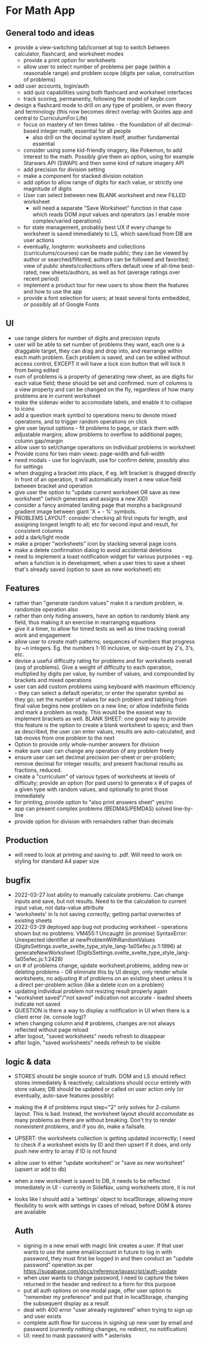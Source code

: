 # For Math App

## General todo and ideas
* provide a view-switching tab/iconset at top to switch between calculator, flashcard, and worksheet modes
  * provide a print option for worksheets
  * allow user to select number of problems per page (within a reasonable range) and problem scope (digits per value, construction of problems)
* add user accounts, login/auth
  * add quiz capabilities using both flashcard and worksheet interfaces
  * track scoring, permanently, following the model of keybr.com
* design a flashcard mode to drill on any type of problem, or even theory and terminology (this now becomes direct overlap with Quotes app and central to CurriculumFor.Life)
  * focus on mastery of ten times tables - the foundation of all decimal-based integer math, essential for all people
    * also drill on the decimal system itself, another fundamental essential
  * consider using some kid-friendly imagery, like Pokemon, to add interest to the math. Possibly give them an option, using for example Starwars API (SWAPI) and then some kind of nature imagery API
  * add precision for division setting 
  * make a component for stacked division notation
  * add option to allow range of digits for each value, or strictly one magnitude of digits
  * User can select between new BLANK worksheet and new FILLED worksheet
    * will need a separate "Save Worksheet" function in that case which reads DOM input values and operators (as I enable more complex/varied operations)
  * for state management, probably best UX if every change to worksheet is saved immediately to LS, which save/load from DB are user actions
  * eventually, longterm: worksheets and collections (curriculums/courses) can be made public; they can be viewed by author or searched/filtered; authors can be followed and favorited; view of public sheets/collections offers default view of all-time best-rated, new sheets/authors, as well as hot (average ratings over recent period)
  * implement a product tour for new users to show them the features and how to use the app
  * provide a font selection for users; at least several fonts embedded, or possibly all of Google Fonts 

## UI
* use range sliders for number of digits and precision inputs
* user will be able to set number of problems they want, each one is a draggable target, they can drag and drop into, and rearrange within each math problem. Each problem is saved, and can be edited without access control, EXCEPT it will have a lock icon button that will lock it from being edited
* num of problems is a property of generating new sheet, as are digits for each value field; these should be set and confirmed. num of columns is a view property and can be changed on the fly, regardless of how many problems are in current worksheet
* make the sidenav wider to accomodate labels, and enable it to collapse to icons
* add a question mark symbol to operations menu to denote mixed operations, and to trigger random operations on click
* give user layout options - fit problems to page, or stack them with adjustable margins; allow problems to overflow to additional pages; column gap/margin
* allow user to set/change operations on individual problems in worksheet
* Provide icons for two main views: page-width and full-width
* need modals - use for login/auth, use for confirm delete, possibly also for settings
* when dragging a bracket into place, if eg. left bracket is dragged directly in front of an operation, it will automatically insert a new value field between bracket and operation
* give user the option to "update current worksheet OR save as new worksheet" (which generates and assigns a new XID)
* consider a fancy animated landing page that morphs a background gradient image between giant 'X + - %' symbols.
* PROBLEMS LAYOUT: consider checking all first inputs for length, and assigning longest length to all; etc for second input and result, for consistent columns
* add a dark/light mode
* make a proper "worksheets" icon by stacking several page icons
* make a delete confirmation dialog to avoid accidental deletions
* need to implement a toast notification widget for various purposes - eg. when a function is in development, when a user tries to save a sheet that's already saved (option to save as new worksheet) etc

## Features
* rather than "generate random values" make it a random problem, ie. randomize operation also
* rather than only hiding answers, have an option to randomly blank any field, thus making it an exercise in rearranging equations
* give it a timer, to allow for timed tests as well as time tracking overall work and engagement
* allow user to create math patterns; sequences of numbers that progress by ~n integers. Eg. the numbers 1-10 inclusive, or skip-count by 2's, 3's, etc.
* devise a useful difficulty rating for problems and for worksheets overall (avg of problems). Give a weight of difficulty to each operation, multiplied by digits per value, by number of values, and compounded by brackets and mixed operations
* user can add custom problems using keyboard with maximum efficiency - they can select a default operator, or enter the operator symbol as they go; set the number of values for each problem and tabbing from final value begins new problem on a new line; or allow indefinite fields and mark a problem as ready. This would be the easiest way to implement brackets as well. BLANK SHEET: one good way to provide this feature is the option to create a blank worksheet to specs; and then as described, the user can enter values, results are auto-calculated, and tab moves from one problem to the next
* Option to provide only whole-number answers for division
* make sure user can change any operation of any problem freely
* ensure user can set decimal precision per-sheet or per-problem; remove decimal for integer results; and present fractional results as fractions, reduced.
* create a "curriculum" of various types of worksheets at levels of difficulty; provide an option (for paid users) to generate x # of pages of a given type with random values, and optionally to print those immediately
* for printing, provide option to "also print answers sheet" yes/no
* app can present complex problems (BEDMAS/PEMDAS) solved line-by-line
* provide option for division with remainders rather than decimals

## Production
* will need to look at printing and saving to .pdf. Will need to work on styling for standard A4 paper size

## bugfix
* 2022-03-27 lost ability to manually calculate problems. Can change inputs and save, but not results. Need to tie the calculation to current input value, not data-value attribute
* 'worksheets' in ls not saving correctly; getting partial overwrites of existing sheets
* 2022-03-29 deployed app bug not producing worksheet - operations shown but no problems: VM455:1 Uncaught (in promise) SyntaxError: Unexpected identifier
    at newProblemWithRandomValues (DigitsSettings.svelte_svelte_type_style_lang-1a05efec.js:1:1996)
    at generateNewWorksheet (DigitsSettings.svelte_svelte_type_style_lang-1a05efec.js:1:2428)
* on # of problems change, update worksheet.problems, adding new or deleting problems - OR eliminate this by UI design, only render whole worksheets, no adjusting # of problems on an existing sheet unless it is a direct per-problem action (like a delete icon on a problem)
* updating individual problem not resizing result properly again
* "worksheet saved"/"not saved" indication not accurate - loaded sheets indicate not saved
* QUESTION is there a way to display a notification in UI when there is a client error (ie. console log)?
* when changing column and # problems, changes are not always reflected without page reload
* after logout, "saved worksheets" needs refresh to disappear
* after login, "saved worksheets" needs refresh to be visible

## logic & data
* STORES should be single source of truth. DOM and LS should reflect stores immediately & reactively; calculations should occur entirely with store values; DB should be updated or called on user action only (or eventually, auto-save features possibly)
* making the # of problems input step="2" only solves for 2-column layout. This is bad. Instead, the worksheet layout should accomodate as many problems as there are without breaking. Don't try to render nonexistent problems, and if you do, make a failsafe.
* UPSERT: the worksheets collection is getting updated incorrectly; I need to check if a worksheet exists by ID and then upsert if it does, and only push new entry to array if ID is not found
* allow user to either "update worksheet" or "save as new worksheet" (upsert or add to db)
* when a new worksheet is saved to DB, it needs to be reflected immediately in UI - currently in SideNav, using worksheets store, it is not
* looks like I should add a 'settings' object to localStorage, allowing more flexibility to work with settings in cases of reload, before DOM & stores are available
  
  ## Auth
  * signing in a new email with magic link creates a user. If that user wants to use the same email/account in future to log in with password, they must first be logged in and then conduct an "update password" operation as per https://supabase.com/docs/reference/javascript/auth-update
  * when user wants to change password, I need to capture the token returned in the header and redirect to a form for this purpose
  * put all auth options on one modal page, offer user option to "remember my preference" and put that in localStorage, changing the subsequent display as a result
  * deal with 400 error "user already registered" when trying to sign up and user exists
  * complete auth flow for success in signing up new user by email and password (currently nothing changes, no redirect, no notification)
  * UI: need to mask password with * asterisks